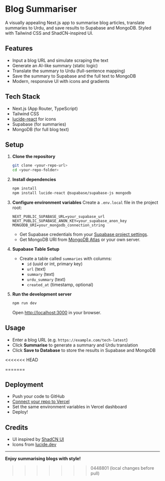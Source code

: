 # Blog Summariser

A visually appealing Next.js app to summarise blog articles, translate summaries to Urdu, and save results to Supabase and MongoDB. Styled with Tailwind CSS and ShadCN-inspired UI.

## Features
- Input a blog URL and simulate scraping the text
- Generate an AI-like summary (static logic)
- Translate the summary to Urdu (full-sentence mapping)
- Save the summary to Supabase and the full text to MongoDB
- Modern, responsive UI with icons and gradients

## Tech Stack
- Next.js (App Router, TypeScript)
- Tailwind CSS
- [lucide-react](https://lucide.dev/icons/) for icons
- Supabase (for summaries)
- MongoDB (for full blog text)

## Setup

1. **Clone the repository**
   ```sh
   git clone <your-repo-url>
   cd <your-repo-folder>
   ```

2. **Install dependencies**
   ```sh
   npm install
   npm install lucide-react @supabase/supabase-js mongodb
   ```

3. **Configure environment variables**
   Create a `.env.local` file in the project root:
   ```env
   NEXT_PUBLIC_SUPABASE_URL=your_supabase_url
   NEXT_PUBLIC_SUPABASE_ANON_KEY=your_supabase_anon_key
   MONGODB_URI=your_mongodb_connection_string
   ```
   - Get Supabase credentials from your [Supabase project settings](https://app.supabase.com/).
   - Get MongoDB URI from [MongoDB Atlas](https://www.mongodb.com/cloud/atlas) or your own server.

4. **Supabase Table Setup**
   - Create a table called `summaries` with columns:
     - `id` (uuid or int, primary key)
     - `url` (text)
     - `summary` (text)
     - `urdu_summary` (text)
     - `created_at` (timestamp, optional)

5. **Run the development server**
   ```sh
   npm run dev
   ```
   Open [http://localhost:3000](http://localhost:3000) in your browser.

## Usage
- Enter a blog URL (e.g. `https://example.com/tech-latest`)
- Click **Summarise** to generate a summary and Urdu translation
- Click **Save to Database** to store the results in Supabase and MongoDB

<<<<<<< HEAD

=======
## Deployment
- Push your code to GitHub
- [Connect your repo to Vercel](https://vercel.com/import)
- Set the same environment variables in Vercel dashboard
- Deploy!

## Credits
- UI inspired by [ShadCN UI](https://ui.shadcn.com/)
- Icons from [lucide.dev](https://lucide.dev/)

---

**Enjoy summarising blogs with style!**
>>>>>>> 0448801 (local changes before pull)
